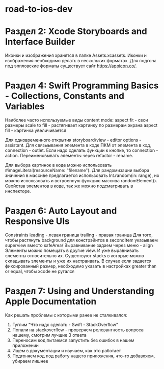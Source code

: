 # road-to-ios-dev

# Раздел 2: Xcode Storyboards and Interface Builder 
  Иконки и изображения хранятся в папке Assets.xcassets. Иконки и изображения необходимо делать в нескольких форматах. 
  Для подгона под эппловские форматы существует сайт https://appicon.co/.

# Раздел 4: Swift Programming Basics - Collections, Constants and Variables
  Наиболее часто используемые виды content mode:
    aspect fit - свои размеры
    scale to fill - растягивает картинку по размерам экрана
    aspect fill - картинка увеличивается 
    
  Для одновременного открытия storyboard/view - editor options - assistant. Для связыывания элемента в коде ПКМ от элемента в код, connection - outlet. Если надо     сделать функции к кнопке, то connection - action. Переименовывать элементы через refactor - rename. 
  
  Для выбора картинок в коде можно использовать #imageLiteral(resourceName: "filename").
  Для рандомизации выбора значения в массиве предлагается использовать Int.random(in: range), но можно использовать и встроенную функцию массива randomElement().
  Свойства элементов в коде, так же можно подсматривать в инспекторе.

# Раздел 6: Auto Layout and Responsive UIs
Constraints
  leading - левая граница
  trailing - правая граница
  Для того, чтобы растянуть background для констрэйнтов в secondItem указываем superview вместо safeArea/
  Выравнивание задаем через меню - align
  Элементы можно помещать в другие view. И уже выравнивать элементы относительно их. Существуют stacks в которые можно складывать элементы и уже их настраивать.
  В случае если задается фиксированный размер, необходимо указать в настройках greater than or equal, чтобы xcode не ругался
  
# Раздел 7: Using and Understanding Apple Documentation
Как решать проблемы с которыми ранее не сталкивался:
1. Гуглим "Что надо сделать - Swift - StackOverflow"
2. Попали на stackoverflow - проверяем релевантность вопроса нашему, смотрим лучшие 3 ответа
3. Переносим код пытаемся запустить без ошибок в нашем приложении
4. Ищем в документации и изучаем, как это работает
5. Подгоняем код под работу нашего приложения, что-то добавляем, убираем лишнее
